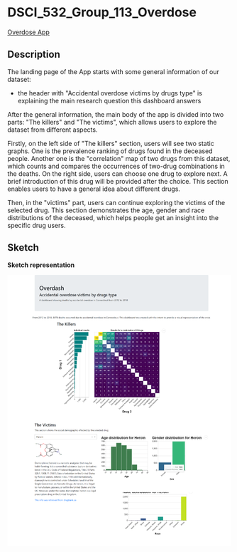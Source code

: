 # DSCI_532_Group_113_Overdose
[Overdose App](https://group-113-overdose.herokuapp.com/)

## Description
The landing page of the App starts with some general information of our dataset: 
- the header with "Accidental overdose victims by drugs type" is explaining the main research question this dashboard answers

After the general information, the main body of the app is divided into two parts: "The killers" and "The victims", which allows users to explore the dataset from different aspects.

Firstly, on the left side of "The killers" section, users will see two static graphs. One is the prevalence ranking of drugs found in the deceased people. Another one is the "correlation" map of two drugs from this dataset, which counts and compares the occurrences of two-drug combinations in the deaths. On the right side, users can choose one drug to explore next. A brief introduction of this drug will be provided after the choice. This section enables users to have a general idea about different drugs.

Then, in the "victims" part, users can continue exploring the victims of the selected drug. This section demonstrates the age, gender and race distributions of the deceased, which helps people get an insight into the specific drug users.

## Sketch

**Sketch representation**

![](imgs/final_interface.png)

